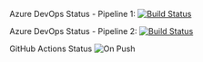 Azure DevOps Status - Pipeline 1:
[![Build Status](https://dev.azure.com/db-mlops/lendingclubsscoringdemo/_apis/build/status/MiguelPeralvo.lendingclubsscoringdemo?branchName=master)](https://dev.azure.com/db-mlops/lendingclubsscoringdemo/_build/latest?definitionId=3&branchName=master)

Azure DevOps Status - Pipeline 2:
[![Build Status](https://dev.azure.com/db-mlops/lendingclubsscoringdemo/_apis/build/status/mshtelma.lendingclubsscoringdemo?branchName=master)](https://dev.azure.com/db-mlops/lendingclubsscoringdemo/_build/latest?definitionId=4&branchName=master)


GitHub Actions Status
![On Push](https://github.com/actions/lendingclubsscoringdemo/workflows/.github/workflows/onpush.yml/badge.svg)
